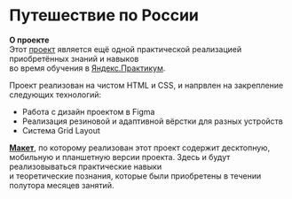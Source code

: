 # Путешествие по России

**О проекте**  
Этот [проект](https://kombojiec.github.io/russian-travel/) является ещё одной практической реализацией приобретённых знаний и навыков  
во время обучения в [Яндекс.Практикум](https://praktikum.yandex.ru/web/).  

Проект реализован на чистом HTML и CSS, и напрвлен на закрепление следующих технологий:
* Работа с дизайн проектом в Figma
* Реализация резиновой и адаптивной вёрстки для разных устройств
* Система Grid Layout

**[Макет](https://www.figma.com/file/OyRWEjU6wBwRe1hapzQoLx/Sprint-3%3A-Russia-%2F-desktop-%2B-mobile?node-id=28503%3A0)**, по которому реализован этот проект содержит десктопную,  
мобильную и планшетную версии проекта. Здесь и будут реализовываться практические навыки  
и теоретические познания, которые были приобретены в течении полутора месяцев занятий.

